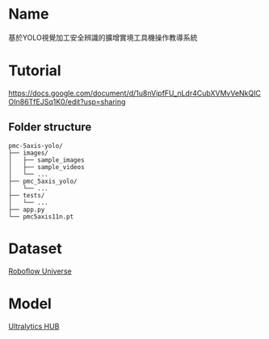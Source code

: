 # Name
基於YOLO視覺加工安全辨識的擴增實境工具機操作教導系統

# Tutorial
https://docs.google.com/document/d/1u8nVipfFU_nLdr4CubXVMvVeNkQICOIn86TfEJSq1K0/edit?usp=sharing

## Folder structure
```
pmc-5axis-yolo/
├── images/
│   ├── sample_images
│   ├── sample_videos
│   └── ...
├── pmc_5axis_yolo/
│   └── ...
├── tests/
│   └── ...
├── app.py
└── pmc5axis11n.pt
```

# Dataset
[Roboflow Universe](https://universe.roboflow.com/pmc-5axis-yolo/pmc-detection)

# Model
[Ultralytics HUB](https://hub.ultralytics.com/models/JA18r8P9GAVauOzS4uFx)
